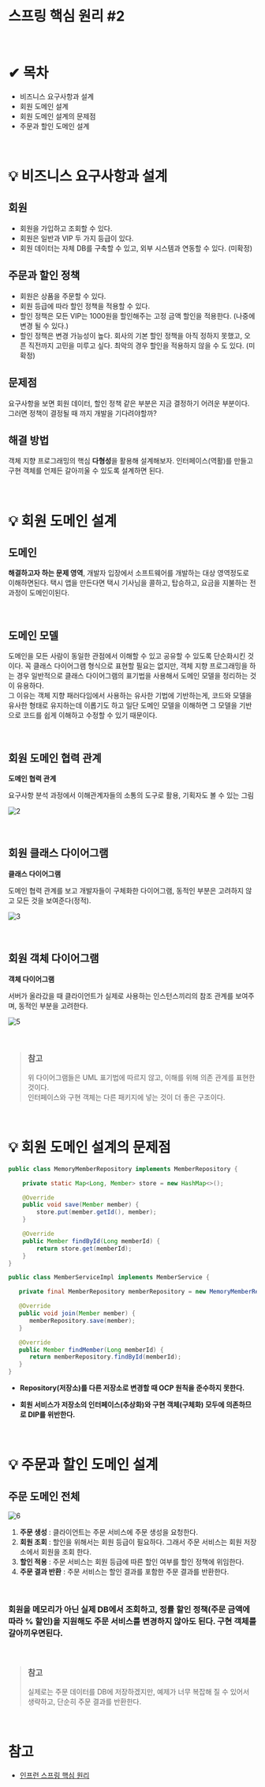 # 스프링 핵심 원리 #2

<br/>

# ✔ 목차
* 비즈니스 요구사항과 설계
* 회원 도메인 설계
* 회원 도메인 설계의 문제점
* 주문과 할인 도메인 설계

<br/>

# 💡 비즈니스 요구사항과 설계

## **회원**

* 회원을 가입하고 조회할 수 있다.
* 회원은 일반과 VIP 두 가지 등급이 있다.
* 회원 데이터는 자체 DB를 구축할 수 있고, 외부 시스템과 연동할 수 있다. (미확정)

## **주문과 할인 정책**

* 회원은 상품을 주문할 수 있다.
* 회원 등급에 따라 할인 정책을 적용할 수 있다.
* 할인 정책은 모든 VIP는 1000원을 할인해주는 고정 금액 할인을 적용한다. (나중에 변경 될 수 있다.)
* 할인 정책은 변경 가능성이 높다. 회사의 기본 할인 정책을 아직 정하지 못했고, 오픈 직전까지 고민을 미루고 싶다. 최악의 경우 할인을 적용하지 않을 수 도 있다. (미확정)

## **문제점**

요구사항을 보면 회원 데이터, 할인 정책 같은 부분은 지금 결정하기 어려운 부분이다. 그러면 정책이 결정될 때 까지 개발을 기다려야할까?

## **해결 방법**

객체 지향 프로그래밍의 핵심 **다형성**을 활용해 설계해보자. 인터페이스(역활)를 만들고 구현 객체를 언제든 갈아끼울 수 있도록 설계하면 된다.

<br/>

# 💡 회원 도메인 설계

## **도메인**

**해결하고자 하는 문제 영역**, 개발자 입장에서 소프트웨어를 개발하는 대상 영역정도로 이해하면된다. 택시 앱을 만든다면 택시 기사님을 콜하고, 탑승하고, 요금을 지불하는 전 과정이 도메인이된다.

<br/>

## **도메인 모델**

도메인을 모든 사람이 동일한 관점에서 이해할 수 있고 공유할 수 있도록 단순화시킨 것이다. 꼭 클래스 다이어그램 형식으로 표현할 필요는 없지만, 객체 지향 프로그래밍을 하는 경우 일반적으로 클래스 다이어그램의 표기법을 사용해서 도메인 모델을 정리하는 것이 유용하다.  
그 이유는 객체 지향 패러다임에서 사용하는 유사한 기법에 기반하는게, 코드와 모델을 유사한 형태로 유지하는데 이롭기도 하고 일단 도메인 모델을 이해하면 그 모델을 기반으로 코드를 쉽게 이해하고 수정할 수 있기 때문이다.

<br/>

## **회원 도메인 협력 관계**

**도메인 협력 관계**

요구사항 분석 과정에서 이해관계자들의 소통의 도구로 활용, 기획자도 볼 수 있는 그림

![2](https://user-images.githubusercontent.com/55661631/106770581-797d4800-6681-11eb-8b6c-b34af23dfb4a.PNG)


<br/>

## **회원 클래스 다이어그램**

**클래스 다이어그램**

도메인 협력 관계를 보고 개발자들이 구체화한 다이어그램, 동적인 부분은 고려하지 않고 모든 것을 보여준다(정적).

![3](https://user-images.githubusercontent.com/55661631/106770856-b8130280-6681-11eb-8605-5129dde7a4a7.PNG)


<br/>

## **회원 객체 다이어그램**

**객체 다이어그램**

서버가 올라갔을 때 클라이언트가 실제로 사용하는 인스턴스끼리의 참조 관계를 보여주며, 동적인 부분을 고려한다.

![5](https://user-images.githubusercontent.com/55661631/106771161-06280600-6682-11eb-9fd6-0a6f0cb0f642.PNG)

<br/>

> ### **참고**
> 위 다이어그램들은 UML 표기법에 따르지 않고, 이해를 위해 의존 관계를 표현한 것이다.  
> 인터페이스와 구현 객체는 다른 패키지에 넣는 것이 더 좋은 구조이다.

<br/>

# 💡 회원 도메인 설계의 문제점

```java
public class MemoryMemberRepository implements MemberRepository {

    private static Map<Long, Member> store = new HashMap<>();

    @Override
    public void save(Member member) {
        store.put(member.getId(), member);
    }

    @Override
    public Member findById(Long memberId) {
        return store.get(memberId);
    }
}

public class MemberServiceImpl implements MemberService {

   private final MemberRepository memberRepository = new MemoryMemberRepository();

   @Override
   public void join(Member member) {
      memberRepository.save(member);
   }

   @Override
   public Member findMember(Long memberId) {
      return memberRepository.findById(memberId);
   }
}
```


* **Repository(저장소)를 다른 저장소로 변경할 때 OCP 원칙을 준수하지 못한다.**

* **회원 서비스가 저장소의 인터페이스(추상화)와 구현 객체(구체화) 모두에 의존하므로 DIP를 위반한다.**

<br/>

# 💡 주문과 할인 도메인 설계

## **주문 도메인 전체**

![6](https://user-images.githubusercontent.com/55661631/106773441-6455e880-6684-11eb-904b-6a6ffd1ffbbf.png)

1. **주문 생성** : 클라이언트는 주문 서비스에 주문 생성을 요청한다.
2. **회원 조회** : 할인을 위해서는 회원 등급이 필요하다. 그래서 주문 서비스는 회원 저장소에서 회원을 조회
   한다.
3. **할인 적용** : 주문 서비스는 회원 등급에 따른 할인 여부를 할인 정책에 위임한다.
4. **주문 결과 반환** : 주문 서비스는 할인 결과를 포함한 주문 결과를 반환한다.

<br/>

### **회원을 메모리가 아닌 실제 DB에서 조회하고, 정률 할인 정책(주문 금액에 따라 % 할인)을 지원해도 주문 서비스를 변경하지 않아도 된다. 구현 객체를 갈아끼우면된다.**

<br/>

> ### **참고**
> 실제로는 주문 데이터를 DB에 저장하겠지만, 예제가 너무 복잡해 질 수 있어서 생략하고, 단순히 주문 결과를 반환한다.

<br/>

# 참고

* [인프런 스프링 핵심 원리](https://www.inflearn.com/)